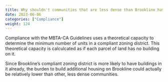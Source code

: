 ```yaml
---
title: Why shouldn't communities that are less dense than Brookline have to take a bigger share of the burden?
date: 2023-06-06
categories: ["Compliance"]
weight: 124
---
```

Compliance with the MBTA-CA Guidelines uses a theoretical capacity to determine the minimum number of units in a compliant zoning district. This theoretical capacity is calculcated as if each parcel of land has no building on it. 

Since Brookline’s compliant zoning district is more likely to have buildings in it already, the burden to build additional housing on Brookline could actually be relatively lower than other, less dense communities.